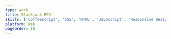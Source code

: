 ```yaml
---
type: work
title: Blackjack RPG
skills: ['Coffeescript', 'CSS', 'HTML', 'Javascript', 'Responsive Design', 'SASS']
platform: Web
pageOrder: 10
---
```

